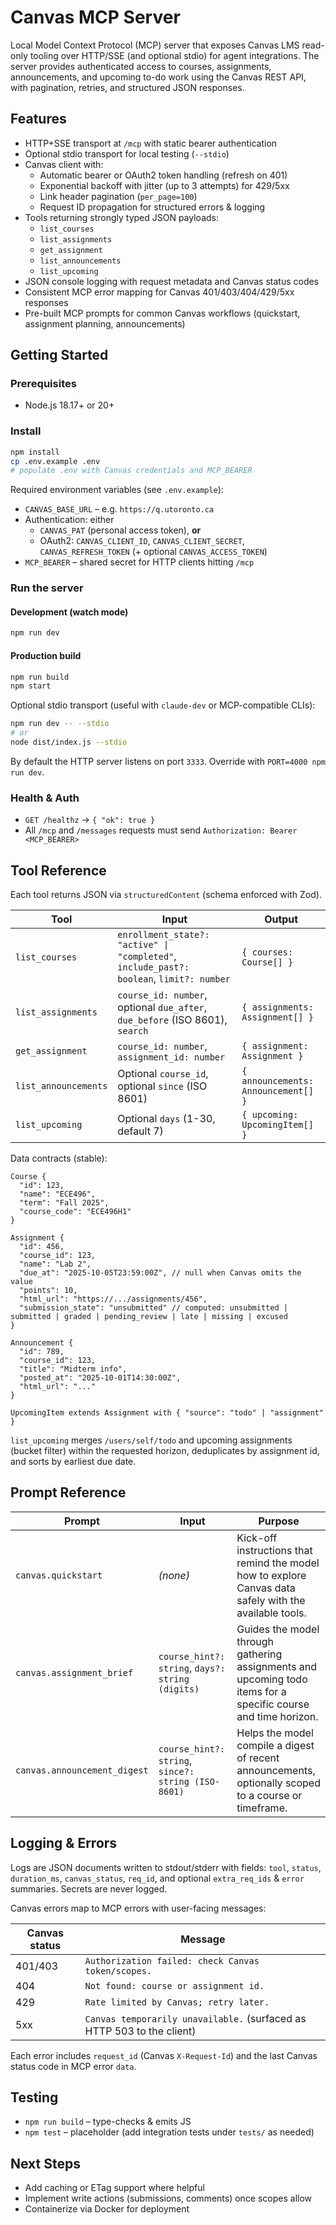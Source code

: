 # Canvas MCP Server

Local Model Context Protocol (MCP) server that exposes Canvas LMS read-only tooling over HTTP/SSE (and optional stdio) for agent integrations. The server provides authenticated access to courses, assignments, announcements, and upcoming to-do work using the Canvas REST API, with pagination, retries, and structured JSON responses.

## Features

- HTTP+SSE transport at `/mcp` with static bearer authentication
- Optional stdio transport for local testing (`--stdio`)
- Canvas client with:
  - Automatic bearer or OAuth2 token handling (refresh on 401)
  - Exponential backoff with jitter (up to 3 attempts) for 429/5xx
  - Link header pagination (`per_page=100`)
  - Request ID propagation for structured errors & logging
- Tools returning strongly typed JSON payloads:
  - `list_courses`
  - `list_assignments`
  - `get_assignment`
  - `list_announcements`
  - `list_upcoming`
- JSON console logging with request metadata and Canvas status codes
- Consistent MCP error mapping for Canvas 401/403/404/429/5xx responses
- Pre-built MCP prompts for common Canvas workflows (quickstart, assignment planning, announcements)

## Getting Started

### Prerequisites

- Node.js 18.17+ or 20+

### Install

```bash
npm install
cp .env.example .env
# populate .env with Canvas credentials and MCP_BEARER
```

Required environment variables (see `.env.example`):

- `CANVAS_BASE_URL` – e.g. `https://q.utoronto.ca`
- Authentication: either
  - `CANVAS_PAT` (personal access token), **or**
  - OAuth2: `CANVAS_CLIENT_ID`, `CANVAS_CLIENT_SECRET`, `CANVAS_REFRESH_TOKEN` (+ optional `CANVAS_ACCESS_TOKEN`)
- `MCP_BEARER` – shared secret for HTTP clients hitting `/mcp`

### Run the server

#### Development (watch mode)

```bash
npm run dev
```

#### Production build

```bash
npm run build
npm start
```

Optional stdio transport (useful with `claude-dev` or MCP-compatible CLIs):

```bash
npm run dev -- --stdio
# or
node dist/index.js --stdio
```

By default the HTTP server listens on port `3333`. Override with `PORT=4000 npm run dev`.

### Health & Auth

- `GET /healthz` → `{ "ok": true }`
- All `/mcp` and `/messages` requests must send `Authorization: Bearer <MCP_BEARER>`

## Tool Reference

Each tool returns JSON via `structuredContent` (schema enforced with Zod).

| Tool | Input | Output |
| ---- | ----- | ------ |
| `list_courses` | `enrollment_state?: "active" \| "completed"`, `include_past?: boolean`, `limit?: number` | `{ courses: Course[] }` |
| `list_assignments` | `course_id: number`, optional `due_after`, `due_before` (ISO 8601), `search` | `{ assignments: Assignment[] }` |
| `get_assignment` | `course_id: number`, `assignment_id: number` | `{ assignment: Assignment }` |
| `list_announcements` | Optional `course_id`, optional `since` (ISO 8601) | `{ announcements: Announcement[] }` |
| `list_upcoming` | Optional `days` (1-30, default 7) | `{ upcoming: UpcomingItem[] }` |

Data contracts (stable):

```jsonc
Course {
  "id": 123,
  "name": "ECE496",
  "term": "Fall 2025",
  "course_code": "ECE496H1"
}

Assignment {
  "id": 456,
  "course_id": 123,
  "name": "Lab 2",
  "due_at": "2025-10-05T23:59:00Z", // null when Canvas omits the value
  "points": 10,
  "html_url": "https://.../assignments/456",
  "submission_state": "unsubmitted" // computed: unsubmitted | submitted | graded | pending_review | late | missing | excused
}

Announcement {
  "id": 789,
  "course_id": 123,
  "title": "Midterm info",
  "posted_at": "2025-10-01T14:30:00Z",
  "html_url": "..."
}

UpcomingItem extends Assignment with { "source": "todo" | "assignment" }
```

`list_upcoming` merges `/users/self/todo` and upcoming assignments (bucket filter) within the requested horizon, deduplicates by assignment id, and sorts by earliest due date.

## Prompt Reference

| Prompt | Input | Purpose |
| ------ | ----- | ------- |
| `canvas.quickstart` | _(none)_ | Kick-off instructions that remind the model how to explore Canvas data safely with the available tools. |
| `canvas.assignment_brief` | `course_hint?: string`, `days?: string (digits)` | Guides the model through gathering assignments and upcoming todo items for a specific course and time horizon. |
| `canvas.announcement_digest` | `course_hint?: string`, `since?: string (ISO-8601)` | Helps the model compile a digest of recent announcements, optionally scoped to a course or timeframe. |

## Logging & Errors

Logs are JSON documents written to stdout/stderr with fields: `tool`, `status`, `duration_ms`, `canvas_status`, `req_id`, and optional `extra_req_ids` & `error` summaries. Secrets are never logged.

Canvas errors map to MCP errors with user-facing messages:

| Canvas status | Message |
| ------------- | ------- |
| 401/403 | `Authorization failed: check Canvas token/scopes.` |
| 404 | `Not found: course or assignment id.` |
| 429 | `Rate limited by Canvas; retry later.` |
| 5xx | `Canvas temporarily unavailable.` (surfaced as HTTP 503 to the client) |

Each error includes `request_id` (Canvas `X-Request-Id`) and the last Canvas status code in MCP error `data`.

## Testing

- `npm run build` – type-checks & emits JS
- `npm test` – placeholder (add integration tests under `tests/` as needed)

## Next Steps

- Add caching or ETag support where helpful
- Implement write actions (submissions, comments) once scopes allow
- Containerize via Docker for deployment
